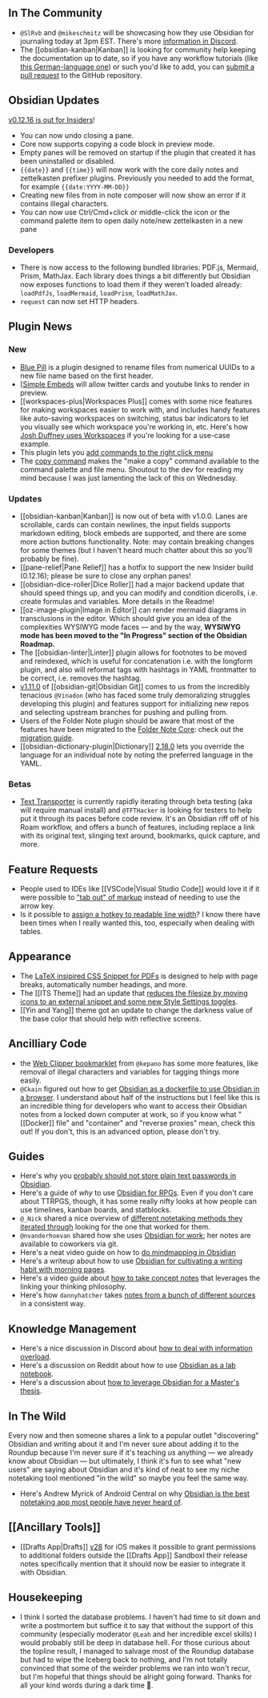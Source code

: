 ## In The Community

* `@SlRvb` and `@mikeschmitz` will be showcasing how they use Obsidian for journaling today at 3pm EST. There's more [information in Discord](https://discord.com/channels/686053708261228577/876257648624939008/888086347510865950). 
* The [[obsidian-kanban|Kanban]] is looking for community help keeping the documentation up to date, so if you have any workflow tutorials (like [this German-language one](https://www.youtube.com/watch?v=6aU2lYGsRzw)) or such you'd like to add, you can [submit a pull request](https://github.com/mgmeyers/obsidian-kanban/tree/main/src/docs) to the GitHub repository. 

## Obsidian Updates

[v0.12.16 is out for Insiders](https://forum.obsidian.md/t/obsidian-release-v0-12-16-insider-build/24166)!

- You can now undo closing a pane. 
- Core now supports copying a code block in preview mode. 
- Empty panes will be removed on startup if the plugin that created it has been uninstalled or disabled.
- `{{date}}` and `{{time}}` will now work with the core daily notes and zettelkasten prefixer plugins. Previously you needed to add the format, for example `{{date:YYYY-MM-DD}}`
- Creating new files from in note composer will now show an error if it contains illegal characters.
- You can now use Ctrl/Cmd+click or middle-click the icon or the command palette item to open daily note/new zettelkasten in a new pane

### Developers

* There is now access to the following bundled libraries: PDF.js, Mermaid, Prism, MathJax. Each library does things a bit differently but Obsidian now exposes functions to load them if they weren’t loaded already: `loadPdfJs`, `loadMermaid`, `loadPrism`, `loadMathJax`.
* `request` can now set HTTP headers.

## Plugin News

### New

* [Blue Pill](https://github.com/dyldog/blue-pill) is a plugin designed to rename files from numerical UUIDs to a new file name based on the first header. 
* [[Simple Embeds](https://github.com/samwarnick/obsidian-simple-embeds/tree/main) will allow twitter cards and youtube links to render in preview. 
* [[workspaces-plus|Workspaces Plus]] comes with some nice features for making workspaces easier to work with, and includes handy features like auto-saving workspaces on switching, status bar indicators to let you visually see which workspace you're working in, etc. Here's how [Josh Duffney uses Workspaces](https://www.youtube.com/watch?v=EiI1ekkiB2k) if you're looking for a use-case example. 
* This plugin lets you [add commands to the right click menu](https://github.com/kzhovn/obsidian-customizable-menu)
* The [copy command](https://github.com/kzhovn/copy-command-obsidian) makes the "make a copy" command available to the command palette and file menu. Shoutout to the dev for reading my mind because I was just lamenting the lack of this on Wednesday. 

### Updates

* [[obsidian-kanban|Kanban]] is now out of beta with v1.0.0. Lanes are scrollable, cards can contain newlines, the input fields supports markdown editing, block embeds are supported, and there are some more action buttons functionality. Note: may contain breaking changes for some themes (but I haven't heard much chatter about this so you'll probably be fine).
* [[pane-relief|Pane Relief]] has a hotfix to support the new Insider build (0.12.16); please be sure to close any orphan panes! 
* [[obsidian-dice-roller|Dice Roller]] had a major backend update that should speed things up, and you can modify and condition dicerolls, i.e. create formulas and variables. More details in the Readme! 
* [[oz-image-plugin|Image in Editor]] can render mermaid diagrams in transclusions in the editor. Which should give you an idea of the complexities WYSIWYG mode faces — and by the way, **WYSIWYG mode has been moved to the "In Progress" section of the Obsidian Roadmap.**
* The [[obsidian-linter|Linter]] plugin allows for footnotes to be moved and reindexed, which is useful for concatenation i.e. with the longform plugin, and also will reformat tags with hashtags in YAML frontmatter to be correct, i.e. removes the hashtag. 
* [v1.11.0](https://github.com/denolehov/obsidian-git/releases/tag/1.11.0)  of [[obsidian-git|Obsidian Git]] comes to us from the incredibly tenacious `@Vinadon` (who has faced some truly demoralizing struggles developing this plugin) and features support for initializing new repos and selecting upstream branches for pushing and pulling from. 
* Users of the Folder Note plugin should be aware that most of the features have been migrated to the [Folder Note Core](https://github.com/aidenlx/folder-note-core): check out the [migration guide](https://github.com/aidenlx/alx-folder-note/wiki/migrate-from-v0.10.0-and-lower).
* [[obsidian-dictionary-plugin|Dictionary]] [2.18.0](https://github.com/phibr0/obsidian-dictionary) lets you override the language for an individual note by noting the preferred language in the YAML. 

### Betas

* [Text Transporter](https://github.com/TfTHacker/obsidian42-text-transporter/releases) is currently rapidly iterating through beta testing (aka will require manual install) and `@TFTHacker` is looking for testers to help put it through its paces before code review. It's an Obsidian riff off of his Roam workflow, and offers a bunch of features, including replace a link with its original text, slinging text around, bookmarks, quick capture, and more. 

## Feature Requests

* People used to IDEs like [[VSCode|Visual Studio Code]] would love it if it were possible to ["tab out" of markup](https://forum.obsidian.md/t/pressing-tab-when-inserting-a-link-should-move-the-cursor-to-the-next-brackets/11953) instead of needing to use the arrow key. 
* Is it possible to [assign a hotkey to readable line width](https://forum.obsidian.md/t/is-there-a-way-to-set-readable-line-length-option-to-a-hotkey/24255)? I know there have been times when I really wanted this, too, especially when dealing with tables. 
## Appearance

* The [LaTeX insipired CSS Snippet for PDFs](https://www.buymeacoffee.com/phibr0/e/42263) is designed to help with page breaks, automatically number headings, and more. 
* The [[ITS Theme]] had an update that [reduces the filesize by moving icons to an external snippet and some new Style Settings toggles](https://forum.obsidian.md/t/theme-its-dark-light-theme/12838/132). 
* [[Yin and Yang]] theme got an update to change the darkness value of the base color that should help with reflective screens. 

## Ancilliary Code

* the [Web Clipper bookmarklet](https://gist.github.com/kepano/90c05f162c37cf730abb8ff027987ca3) from `@kepano` has some more features, like removal of illegal characters and variables for tagging things more easily. 
* `@Ckain` figured out how to get [Obsidian as a dockerfile to use Obsidian in a browser](https://discord.com/channels/686053708261228577/694233507500916796/888512777336021044). I understand about half of the instructions but I feel like this is an incredible thing for developers who want to access their Obsidian notes from a locked down computer at work, so if you know what "[[Docker]] file" and "container" and "reverse proxies" mean, check this out! If you don't, this is an advanced option, please don't try. 

## Guides

* Here's why you [probably should not store plain text passwords in Obsidian](https://www.reddit.com/r/ObsidianMD/comments/pmscaz/is_obsidian_safe_for_storing_your_passwords_there/). 
* Here's a guide of _why_ to use [Obsidian for RPGs](https://www.youtube.com/watch?v=cLMcRiacY3g). Even if you don't care about TTRPGS, though, it has some really nifty looks at how people can use timelines, kanban boards, and statblocks. 
* `@_Nick` shared a nice overview of [different notetaking methods they iterated through](https://www.nickseitz.com/writing/take-less-stupid-notes) looking for the one that worked for them.
* `@nvanderhoevan` shared how she uses [Obsidian for work](https://nicolevanderhoeven.com/blog/20210518-how-i-use-obsidian-at-work/); her notes are available to coworkers via git. 
* Here's a neat video guide on how to [do mindmapping in Obsidian](https://www.youtube.com/watch?v=pWcHBmJLvLc&feature=youtu.be)
* Here's a writeup about how to use [Obsidian for cultivating a writing habit with morning pages](https://www.cultivatingmentalsilence.com/blog/using-the-obsidian-app-to-do-morning-pages). 
* Here's a video guide about [how to take concept notes]( https://www.youtube.com/watch?v=MYJsGksojms) that leverages the linking your thinking philosophy. 
* Here's how `dannyhatcher` takes [notes from a bunch of different sources](https://www.youtube.com/watch?v=tLa2tNuXau0&feature=youtu.be) in a consistent way. 

## Knowledge Management

* Here's a nice discussion in Discord about [how to deal with information overload](http://discordapp.com/channels/686053708261228577/722584061087842365/888244420728741938). 
* Here's a discussion on Reddit about how to use [Obsidian as a lab notebook](https://www.reddit.com/r/ObsidianMD/comments/pojd73/does_anyone_use_obsidian_as_a_lab_notebook/). 
* Here's a discussion about [how to leverage Obsidian for a Master's thesis](https://forum.obsidian.md/t/start-using-obsidian-for-masters-thesis-when-you-already-have-a-rough-outline-in-mind/24228/3). 
## In The Wild

Every now and then someone shares a link to a popular outlet "discovering" Obsidian and writing about it and I'm never sure about adding it to the Roundup because I'm never sure if it's teaching _us_ anything — we already know about Obsidian — but ultimately, I think it's fun to see what "new users" are saying about Obsidian and it's kind of neat to see my niche notetaking tool mentioned "in the wild" so maybe you feel the same way.

* Here's Andrew Myrick of Android Central on why [Obsidian is the best notetaking app most people have never heard of](https://www.androidcentral.com/obsidian-best-note-taking-app-youve-never-heard). 

## [[Ancillary Tools]]

* [[Drafts App|Drafts]] [v28](https://forums.getdrafts.com/t/drafts-28-released-ready-for-new-ios-macos-folder-bookmarks-and-more/11201) for iOS makes it possible to grant permissions to additional folders outside the [[Drafts App]] Sandboxl their release notes specifically mention that it should now be easier to integrate it with Obsidian.

## Housekeeping

* I think I sorted the database problems. I haven't had time to sit down and write a postmortem but suffice it to say that without the support of this community (especially moderator `@Leah` and her incredible excel skills) I would probably still be deep in database hell. For those curious about the topline result, I managed to salvage most of the Roundup database but had to wipe the Iceberg back to nothing, and I'm not totally convinced that some of the weirder problems we ran into won't recur, but I'm hopeful that things should be alright going forward. Thanks for all your kind words during a dark time 💚. 